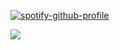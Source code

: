 [![spotify-github-profile](https://spotify-github-profile.kittinanx.com/api/view?uid=wjdes5kajmt1gqhbzctuzbgid&cover_image=true&theme=natemoo-re&show_offline=false&background_color=121212&interchange=true&bar_color=53b14f&bar_color_cover=false)](https://github.com/kittinan/spotify-github-profile) 

![](https://64.media.tumblr.com/93a9a4070ef384722f0857b45fbb83cf/19e56d34ca10340c-11/s640x960/8c0abeacf4b8b7d526dea0fb3705e60e499bfccb.pnj)

 ㅤ ㅤ ㅤ ㅤ   ㅤ ㅤ ㅤ ㅤ ㅤ   ㅤ ㅤㅤ  


 ㅤ ㅤ ㅤ ㅤ   ㅤ ㅤ ㅤ ㅤ 
ㅤㅤ 
 
 



